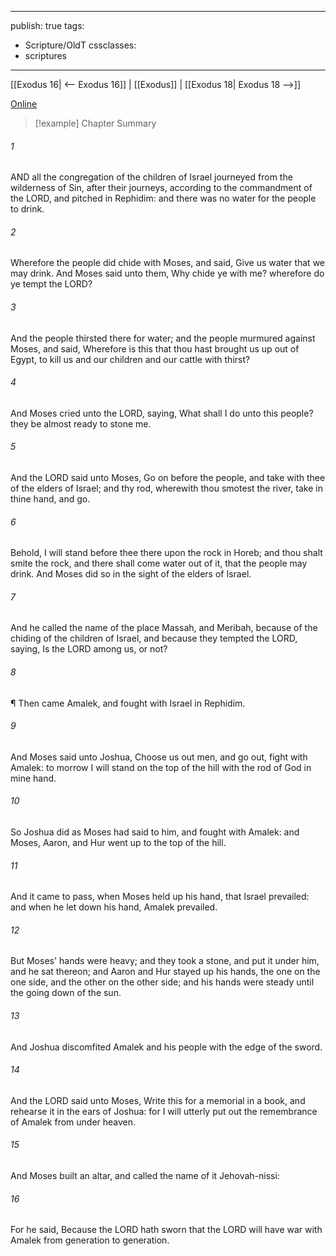 

---
publish: true
tags:
  - Scripture/OldT
cssclasses:
  - scriptures
---
[[Exodus 16| <-- Exodus 16]] | [[Exodus]] | [[Exodus 18| Exodus 18 -->]]

[Online](https://churchofjesuschrist.org/study/scriptures/ot/ex/17?lang=eng)

>[!example] Chapter Summary
>
###### 1
AND all the congregation of the children of Israel journeyed from the wilderness of Sin, after their journeys, according to the commandment of the LORD, and pitched in Rephidim: and there was no water for the people to drink.
###### 2
Wherefore the people did chide with Moses, and said, Give us water that we may drink.  And Moses said unto them, Why chide ye with me?  wherefore do ye tempt the LORD?
###### 3
And the people thirsted there for water; and the people murmured against Moses, and said, Wherefore is this that thou hast brought us up out of Egypt, to kill us and our children and our cattle with thirst?
###### 4
And Moses cried unto the LORD, saying, What shall I do unto this people?  they be almost ready to stone me.
###### 5
And the LORD said unto Moses, Go on before the people, and take with thee of the elders of Israel; and thy rod, wherewith thou smotest the river, take in thine hand, and go.
###### 6
Behold, I will stand before thee there upon the rock in Horeb; and thou shalt smite the rock, and there shall come water out of it, that the people may drink.  And Moses did so in the sight of the elders of Israel.
###### 7
And he called the name of the place Massah, and Meribah, because of the chiding of the children of Israel, and because they tempted the LORD, saying, Is the LORD among us, or not?
###### 8
¶ Then came Amalek, and fought with Israel in Rephidim.
###### 9
And Moses said unto Joshua, Choose us out men, and go out, fight with Amalek: to morrow I will stand on the top of the hill with the rod of God in mine hand.
###### 10
So Joshua did as Moses had said to him, and fought with Amalek: and Moses, Aaron, and Hur went up to the top of the hill.
###### 11
And it came to pass, when Moses held up his hand, that Israel prevailed: and when he let down his hand, Amalek prevailed.
###### 12
But Moses' hands were heavy; and they took a stone, and put it under him, and he sat thereon; and Aaron and Hur stayed up his hands, the one on the one side, and the other on the other side; and his hands were steady until the going down of the sun.
###### 13
And Joshua discomfited Amalek and his people with the edge of the sword.
###### 14
And the LORD said unto Moses, Write this for a memorial in a book, and rehearse it in the ears of Joshua: for I will utterly put out the remembrance of Amalek from under heaven.
###### 15
And Moses built an altar, and called the name of it Jehovah-nissi:
###### 16
For he said, Because the LORD hath sworn that the LORD will have war with Amalek from generation to generation.



